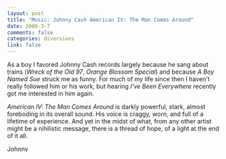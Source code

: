 ```yaml
--- 
layout: post
title: "Music: Johnny Cash American IV: The Man Comes Around"
date: 2006-3-7
comments: false
categories: diversions
link: false
---
```

As a boy I favored Johnny Cash records largely because he sang about trains (<i>Wreck of the Old 97</i>, <i>Orange Blossom Special</i>) and because <i>A Boy Named Sue</i> struck me as funny. For much of my life since then I haven't really followed him or his work, but hearing <i>I've Been Everywhere</i> recently got me interested in him again.

<i>American IV: The Man Comes Around</i> is darkly powerful, stark, almost foreboding in its overall sound. His voice is craggy, worn, and full of a lifetime of experience. And yet in the midst of what, from any other artist might be a nihilistic message, there is a thread of hope, of a light at the end of it all.

<a href="http://phobos.apple.com/WebObjects/MZStore.woa/wa/viewAlbum?s=143441&i=352178&id=352208">
<img height="15" width="61" alt="Johnny Cash - American IV - The Man Comes Around" src="http://ax.phobos.apple.com.edgesuite.net/images/badgeitunes61x15dark.gif">
</a>
